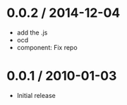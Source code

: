 
0.0.2 / 2014-12-04
==================

  * add the .js
  * ocd
  * component: Fix repo

0.0.1 / 2010-01-03
==================

  * Initial release
